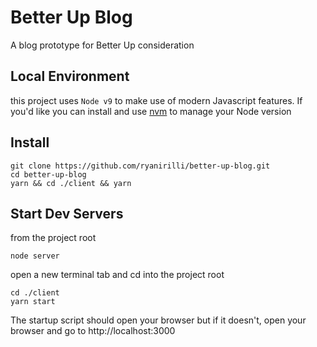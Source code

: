 # Better Up Blog
A blog prototype for Better Up consideration

## Local Environment
this project uses `Node v9` to make use of modern Javascript features. If you'd like you can install and use [nvm](https://github.com/creationix/nvm) to manage your Node version

## Install
```
git clone https://github.com/ryanirilli/better-up-blog.git
cd better-up-blog
yarn && cd ./client && yarn
```
## Start Dev Servers
from the project root
```
node server
```
open a new terminal tab and cd into the project root
```
cd ./client
yarn start
```

The startup script should open your browser but if it doesn't, open your browser and go to http://localhost:3000
